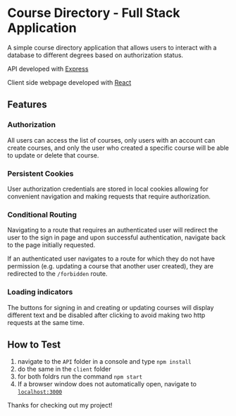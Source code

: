 # Course Directory - Full Stack Application
A simple course directory application that allows users to interact with a database to different degrees based on authorization status.

API developed with [Express](https://expressjs.com/)

Client side webpage developed with [React](https://reactjs.org)

## Features

### Authorization
All users can access the list of courses, only users with an account can create courses, and only the user who created a specific course will be able to update or delete that course.

### Persistent Cookies
User authorization credentials are stored in local cookies allowing for convenient navigation and making requests that require authorization.

### Conditional Routing
Navigating to a route that requires an authenticated user will redirect the user to the sign in page and upon successful authentication, navigate back to the page initially requested.

If an authenticated user navigates to a route for which they do not have permission (e.g. updating a course that another user created), they are redirected to the `/forbidden` route.

### Loading indicators
The buttons for signing in and creating or updating courses will display different text and be disabled after clicking to avoid making two http requests at the same time.

## How to Test
1. navigate to the `API` folder in a console and type `npm install`
2. do the same in the `client` folder
3. for both foldrs run the command `npm start`
4. If a browser window does not automatically open, navigate to [`localhost:3000`](http://localhost:3000)

Thanks for checking out my project!